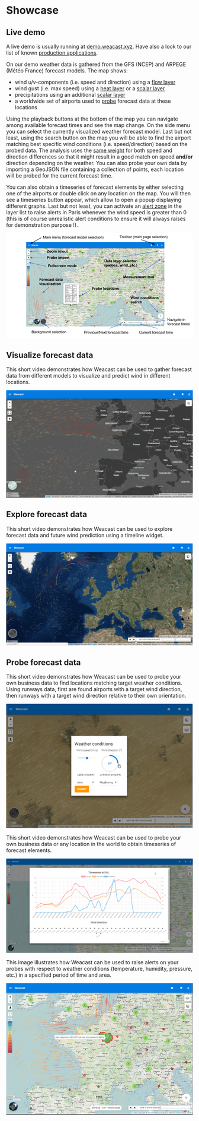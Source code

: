 # Showcase

## Live demo

A live demo is usually running at [demo.weacast.xyz](http://demo.weacast.xyz). Have also a look to our list of known [production applications](https://weacast.gitbooks.io/weacast-docs/content/ecosystem/#production-applications).

On our demo weather data is gathered from the GFS (NCEP) and ARPEGE (Météo France) forecast models. The map shows:
* wind u/v-components (i.e. speed and direction) using a [flow layer](https://weacast.gitbooks.io/weacast-docs/content/api/LAYERS.html#flowlayer-source)
* wind gust (i.e. max speed) using a [heat layer](https://weacast.gitbooks.io/weacast-docs/content/api/LAYERS.html#heatlayer-source) or a [scalar layer](https://weacast.gitbooks.io/weacast-docs/content/api/LAYERS.html#scalarlayer-source)
* precipitations using an additional [scalar layer](https://weacast.gitbooks.io/weacast-docs/content/api/LAYERS.html#scalarlayer-source)
* a worldwide set of airports used to [probe](https://weacast.gitbooks.io/weacast-docs/content/architecture/DOMAINMODEL.html#probe) forecast data at these locations

Using the playback buttons at the bottom of the map you can navigate among available forecast times and see the map change. On the side menu you can select the currently visualized weather forecast model. Last but not least, using the search button on the map you will be able to find the airport matching best specific wind conditions (i.e. speed/direction) based on the probed data. The analysis uses the [same weight](https://github.com/weacast/weacast/blob/master/src/components/WindSeeker.vue#L125) for both speed and direction differences so that it might result in a good match on speed **and/or** direction depending on the weather. You can also probe your own data by importing a GeoJSON file containing a collection of points, each location will be probed for the current forecast time.

You can also obtain a timeseries of forecast elements by either selecting one of the airports or double click on any location on the map. You will then see a timeseries button appear, which allow to open a popup displaying different graphs. Last but not least, you can activate an [alert zone](https://weacast.gitbooks.io/weacast-docs/content/architecture/DOMAINMODEL.html#alert) in the layer list to raise alerts in Paris whenever the wind speed is greater than 0 (this is of course unrealistic alert conditions to ensure it will always raises for demonstration purpose !).

![Live demo](./../assets/demo-gui.png)

## Visualize forecast data

This short video demonstrates how Weacast can be used to gather forecast data from different models to visualize and predict wind in different locations.

[![Weacast video](./../assets/weacast-wind.png)](https://www.youtube.com/watch?v=JHU7WbETWjw)

## Explore forecast data

This short video demonstrates how Weacast can be used to explore forecast data and future wind prediction using a timeline widget.

[![Weacast video](./../assets/weacast-timeline.png)](https://www.youtube.com/watch?v=YcWIlnSbpoo)

## Probe forecast data

This short video demonstrates how Weacast can be used to probe your own business data to find locations matching target weather conditions. Using runways data, first are found airports with a target wind direction, then runways with a target wind direction relative to their own orientation.

[![Weacast video](./../assets/weacast-probe.png)](https://www.youtube.com/watch?v=4jvwNUbzuAY)

This short video demonstrates how Weacast can be used to probe your own business data or any location in the world to obtain timeseries of forecast elements.

[![Weacast video](./../assets/weacast-probe-location.png)](https://www.youtube.com/watch?v=43xdvaVXVUo)

This image illustrates how Weacast can be used to raise alerts on your probes with respect to weather conditions (temperature, humidity, pressure, etc.) in a specified period of time and area.

![Live demo](./../assets/weacast-alert.png)


